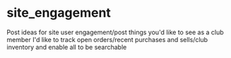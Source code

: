 # site_engagement
Post ideas for site user engagement/post things you'd like to see as a club member
I'd like to track open orders/recent purchases and sells/club inventory and enable all to be searchable
